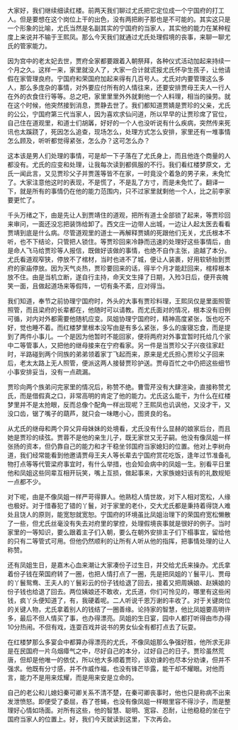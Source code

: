 
大家好，我们继续细读红楼。前两天我们聊过尤氏把它定位成一个宁国府的打工人。但是要想在这个岗位上干的出色，没有两把刷子那也是不可能的。其实这只是一个形象的比喻，尤氏当然是名副其实的宁国府的当家人，其实他的能力在某种程度上来说并不输于王熙凤。那么今天我们就通过尤氏处理假境的丧事，来聊一聊尤氏的管家能力。

因为宫中的老太妃去世，贾府全家都要跟着入朝祭拜，各种仪式活动加起来持续一个月之久。这样一来，家里就没人了，大家一合计就谎报尤氏怀孕生孩子，让他请假在家管理良府。宁国府和荣国府加起来得有几百号人。尤氏对内要管理这么多人，那么多庞杂的事情，对外要应付所有的人情往来，还要安排贾母王夫人一行人在外的衣食住行等等。总之吧，家里里里外外就剩他一个人料理，相当的操劳。就在这个时候，他突然接到消息，贾静去世了。我们都知道贾婧是贾珍的父亲，尤氏的公公，宁国府第三代当家人，因为喜欢求仙问道，所以早早的让贾珍席了官位，自己住在道观里，和道士们胡羼，好好的一个人也没听说有什么疾病，突然传来死讯也太蹊跷了，死因怎么追查，现场怎么，处理方式怎么安排，家里还有一堆事情怎么顾及，听听都觉得紧张，怎么办？这可怎么办？

这本该是男人们处理的事情，可是却一下子落在了尤氏身上，而且他连个商量的人都没有。尤氏的应变和处理，让我每次读到都佩服的不行。我们看红楼梦原文，尤氏一闻此言，又见贾珍父子并贾莲等皆不在家，一时竟没个着急的男子来，未免忙了。大家注意他这时的表现，不是慌了，不是乱了方寸，而是未免忙了。翻译一下，就是所有的事情仍在他的能力范围内，只不过家里就剩他一个人，比之前李家要更忙了。

千头万绪之下，由是先让人到贾靖住的道观，把所有道士全部锁了起来，等贾珍回来审问，一面还没忘把装饰给卸了。西文庄一边带人出城，一边让人起太医去看看贾靖到底是什么病。尽管道观里的道士一再解释贾婧的死跟他们无关，尤氏根本不听，也不下结论，只管把人锁住。等贾珍回来冷静而迅速的处理好这些事情后，由是命人飞马给贾珍等人报信，既做好该做的事情，也绝不自作主张，逾越了本分。尤氏看道观窄狭，停放不了棺材，当时也进不了城，便让人装裹，好用软轿抬到贾府的家庙停放。因为天气炎热，贾珍要回来的话，得半个月才能赶回来，棺椁根本放不住。由是当机立断，遂自行主持，命天文生择了日期，入殓3日后，便开丧魄笑一面，且做起道场来等假阵，一切有条不紊，应对得当。

我们知道，奉节之前协理宁国府时，外头的大事有贾珍料理，王熙凤仅是里面照管照管，而且梁府的长辈都在，他随时可以请教。而尤氏面对的情况，根本没有旧例可循，对内对外都需要他随机应变。凤姐协理宁国府时，精神高度紧张，饭也吃不好，觉也睡不着。而红楼梦里根本没写由是有多么紧张，多么的废寝忘食，而是提到了两件小事儿。一个是因为他暂时不能回家，便将两府对外事宜暂时托给几个家中二等管事人，又把他的继母接来在宁府看家。另一件是当贾珍父子兴夜往家赶时，半路碰到两个同族的弟弟领着家丁飞起而来，原来是尤氏担心贾珍父子回来后，老太太路上无人照管，便派这两人接替贾珍护送。贾母百忙之中仍把这些细节小事安排妥当，没有一点疏漏。

贾珍向两个族弟问完家里的情况后，称赞不绝。曹雪芹没有大肆渲染，直接称赞尤氏，而是借假真之口，非常高明的肯定了他的能力。尤氏这么能干，为什么在红楼梦里并不是太抢眼，反而总像个配角一样出现呢？王熙凤也讥讽他，又没才干，又没口齿，锯了嘴子的葫芦，就只会一味瞎小心，图贤良的名。

从尤氏的继母和两个异父异母妹妹的处境看，尤氏没有什么显赫的娘家后台，而且她是贾珍的续弦。贾蓉不是他的亲生儿子，既无家世又无子嗣。他没有像凤姐一样张扬的资本，但仍靠自己的能力和才干稳坐邻国府当家媳妇的位置。他对上李树舟道，我们经常能看到他邀请贾母王夫人等长辈去宁国府赏花吃饭，逢年过节准备礼物打点等等代管梁府事宜时，有什么举措，也会知会病中的凤姐一生。别看平日里他和凤姐这些同辈互相开玩笑，嘴上互损，做起事来，大家族媳妇该有的礼数规矩一点都不少。

对下呢，由是不像凤姐一样严苛得罪人。他熟稔人情世故，对下人相对宽松，人缘也极好。对于惜春犯了错的丫鬟，对于家里的老仆，交大尤氏都是秉持着得饶人难处且饶人的原则，能宽恕就宽恕。宁国府的环境虽比凤姐治理下的荣国府宽松懒散了一些，但尤氏丝毫没有失去对府里的掌控，处理假境丧事就是很好的例子。当时家里的一等知识，要么跟着主子们入朝，要么在朝外安排主子们下榻事宜，留给他的只有二等管式可用。但他仍然顺利的让所有人听从他的指挥，把事情处理的让人称赞。

还有凤姐生日，是嘉木心血来潮让大家凑份子过生日，并交给尤氏来操办。尤氏拿着份子钱在荣国府转了一圈，也把人情打点了一圈，先是把凤姐的丫鬟平儿、贾母的丫鬟鸳鸯、王夫人的丫鬟彩云的份子钱给退了回去，接着又把周姨娘、赵姨娘的份子钱也给退了回去。两位姨娘还不敢收，尤氏道，你们可怜见的，哪里有这些闲钱，疯丫头便知道了，有，我硬着呢。二人听说千恩万谢的丰收了。对于关键岗位的关键人物，尤氏拿着别人的钱结了一圈善缘。论持家的智慧，他比凤姐要高明许多，最后不但人情买了事，也办得漂亮。凤姐的生日宴，园中人都打听得由市办得10分热闹。不但有戏，连耍百戏并说书的男女仙全有都打点去了玩耍。

在红楼梦那么多宴会中都算办得漂亮的尤氏，不像凤姐那么争强好胜，他所求无非是在民国府一片乌烟瘴气之中，尽好自己的本分，过好自己的日子。贾珍虽然荒唐，但却是他唯一的依仗，所以他大多顺着贾珍，该劝谏的也尽本分劝谏，但并不强求。他既有分寸感，并不作威作福，也没有锋芒毕露，能干却不耀眼。对他而言，能力不是用来炫耀，而是用来安是立命的。

自己的老公和儿媳妇秦可卿关系不清不楚，在秦可卿丧事时，他也只是称病不出来发泄愤怒。即便受了委屈，吞了苍蝇，也没有像凤姐一样眼里容不得沙子，而是整理好心情如场面。对所有这些，他的智慧、聪明、宽容、忍耐，让他稳稳的坐在宁国府当家人的位置上。好，我们今天就读到这里，下次再会。


